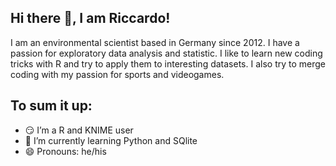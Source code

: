 ## Hi there 👋, I am Riccardo!

I am an environmental scientist  based in Germany since 2012. I have a passion for exploratory data analysis and statistic.
I like to learn new coding tricks with R and try to apply them to interesting datasets. 
I also try to merge coding with my passion for sports and videogames.

## To sum it up:

- 😏 I’m a R and KNIME user 
- 🌱 I’m currently learning Python and SQlite
- 😄 Pronouns: he/his

